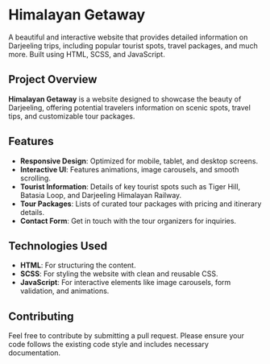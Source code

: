 # Himalayan Getaway

A beautiful and interactive website that provides detailed information on Darjeeling trips, including popular tourist spots, travel packages, and much more. Built using HTML, SCSS, and JavaScript.

## Project Overview

**Himalayan Getaway** is a website designed to showcase the beauty of Darjeeling, offering potential travelers information on scenic spots, travel tips, and customizable tour packages.

## Features

- **Responsive Design**: Optimized for mobile, tablet, and desktop screens.
- **Interactive UI**: Features animations, image carousels, and smooth scrolling.
- **Tourist Information**: Details of key tourist spots such as Tiger Hill, Batasia Loop, and Darjeeling Himalayan Railway.
- **Tour Packages**: Lists of curated tour packages with pricing and itinerary details.
- **Contact Form**: Get in touch with the tour organizers for inquiries.

## Technologies Used

- **HTML**: For structuring the content.
- **SCSS**: For styling the website with clean and reusable CSS.
- **JavaScript**: For interactive elements like image carousels, form validation, and animations.

## Contributing

Feel free to contribute by submitting a pull request. Please ensure your code follows the existing code style and includes necessary documentation.
